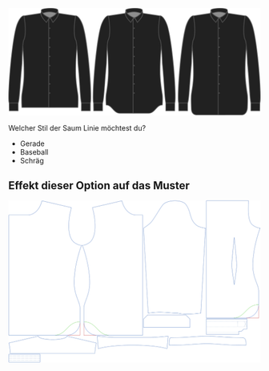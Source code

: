 ![Saumstil](hemstyle.svg)

Welcher Stil der Saum Linie möchtest du?

 - Gerade
 - Baseball
 - Schräg


## Effekt dieser Option auf das Muster
![Dieses Bild zeigt den Effekt dieser Option, indem es mehrere Varianten überlagert, die einen anderen Wert für diese Option haben](simon_hemstyle_sample.svg "Effekt dieser Option auf das Muster")
